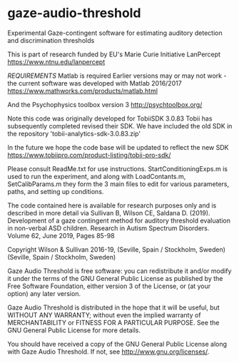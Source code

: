 # gaze-audio-threshold
Experimental Gaze-contingent software for estimating auditory detection and discrimination thresholds

This is part of research funded by EU's Marie Curie Initiative LanPercept
https://www.ntnu.edu/lanpercept

*REQUIREMENTS* 
Matlab is required Earlier versions may or may not 
work - the current software was developed with Matlab 2016/2017
https://www.mathworks.com/products/matlab.html

And the Psychophysics toolbox version 3
http://psychtoolbox.org/

Note this code was originally developed for TobiiSDK 3.0.83
Tobii has subsequently completed revised their SDK. We have included
the old SDK in the repository 'tobii-analytics-sdk-3.0.83.zip'

In the future we hope the code base will be updated to reflect the new SDK
https://www.tobiipro.com/product-listing/tobii-pro-sdk/



Please consult ReadMe.txt for use instructions. 
StartConditioningExps.m is used to run the experiment, and along with
LoadContants.m, SetCalibParams.m they form the 3 main files to edit for various 
parameters, paths, and setting up conditions.


The code contained here is available for research purposes only and is described in more detail via
Sullivan B, Wilson CE, Saldana D. (2019). Development of a gaze contingent 
method for auditory threshold evaluation in non-verbal ASD children. 
Research in Autism Spectrum Disorders. Volume 62, June 2019, Pages 85-98

Copyright Wilson & Sullivan 2016-19, (Seville, Spain / Stockholm, Sweden)
 (Seville, Spain / Stockholm, Sweden)

Gaze Audio Threshold is free software: you can redistribute it and/or modify
it under the terms of the GNU General Public License as published by
the Free Software Foundation, either version 3 of the License, or
(at your option) any later version.

Gaze Audio Threshold is distributed in the hope that it will be useful,
but WITHOUT ANY WARRANTY; without even the implied warranty of
MERCHANTABILITY or FITNESS FOR A PARTICULAR PURPOSE.  See the
GNU General Public License for more details.

You should have received a copy of the GNU General Public License
along with Gaze Audio Threshold.  If not, see <http://www.gnu.org/licenses/>.
